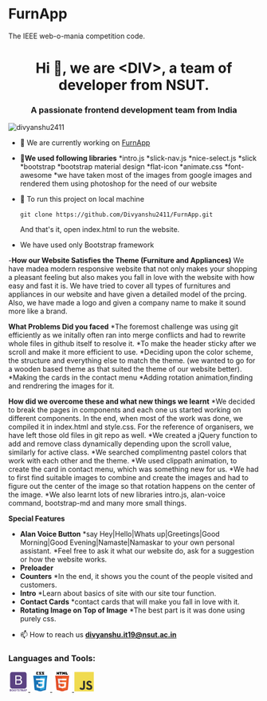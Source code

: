 # FurnApp
The IEEE web-o-mania competition code.
<h1 align="center">Hi 👋, we are &ltDIV&gt, a team of developer from NSUT.</h1>
<h3 align="center">A passionate frontend development team from India</h3>

<p align="left"> <img src="https://komarev.com/ghpvc/?username=divyanshu2411&label=Profile%20views&color=0e75b6&style=flat" alt="divyanshu2411" /> </p>

- 🔭 We are currently working on [FurnApp](https://github.com/Divyanshu2411/FurnApp)

- 🌱**We used following libraries**
      *intro.js 
      *slick-nav.js 
      *nice-select.js 
      *slick
      *bootstrap
      *bootstrap material design
      *flat-icon
      *animate.css
      *font-awesome
      *we have taken most of the images from google images and rendered them using photoshop for the need of our website
 
 - 🌱 To run this project on local machine
      ```
      git clone https://github.com/Divyanshu2411/FurnApp.git
      ```
      And that's it, open index.html to run the website.
 -  We have used only Bootstrap framework

-**How our Website Satisfies the Theme (Furniture and Appliances)**
  We have madea modern responsive website that not only makes your shopping a pleasant feeling but also makes you fall in love with the website with how easy and fast it is.
We have tried to cover all types of furnitures and appliances in our website and have given a detailed model of the prcing. Also, we have made a logo and given a company name to make it sound more like a brand.


**What Problems Did you faced**
*The foremost challenge was using git efficiently as we initally often ran into merge conflicts and had to rewrite whole files in github itself to resolve it.
*To make the header sticky after we scroll and make it more efficient to use. 
*Deciding upon the color scheme, the structure and everything else to match the theme. (we wanted to go for a wooden based theme as that suited the theme of our website better).
*Making the cards in the contact menu
*Adding rotation animation,finding and rendrering the images for it.

**How did we overcome these and what new things we learnt**
*We decided to break the pages in components and each one us started working on different components. In the end, when most of the work was done, we compiled it in index.html and style.css. For the reference of organisers, we have left those old files in git repo as well.
*We created a jQuery function to add and remove class dynamically depending upon the scroll value, similarly for active class.
*We searched complimentng pastel colors that work with each other and the theme.
*We used clippath animation, to create the card in contact menu, which was something new for us.
*We had to first find suitable images to combine and create the images and had to figure out the center of the image so that rotation happens on the center of the image.
*We also learnt lots of new libraries intro.js, alan-voice command, bootstrap-md and many more small things.

**Special Features**
  * **Alan Voice Button**
    *say Hey|Hello|Whats up|Greetings|Good Morning|Good Evening|Namaste|Namaskar to your own personal assistant.
    *Feel free to ask it what our website do, ask for a suggestion or how the website works.
  * **Preloader**
  * **Counters**
    *In the end, it shows you the count of the people visited and customers.
  * **Intro**
    *Learn about basics of site with our site tour function.
  * **Contact Cards**
    *contact cards that will make you fall in love with it.
  * **Rotating Image on Top of Image**
    *The best part is it was done using purely css. 

- 📫 How to reach us **divyanshu.it19@nsut.ac.in**


<h3 align="left">Languages and Tools:</h3>
<p align="left"> <a href="https://getbootstrap.com" target="_blank"> <img src="https://raw.githubusercontent.com/devicons/devicon/master/icons/bootstrap/bootstrap-plain-wordmark.svg" alt="bootstrap" width="40" height="40"/> </a> <a href="https://www.w3schools.com/css/" target="_blank"> <img src="https://raw.githubusercontent.com/devicons/devicon/master/icons/css3/css3-original-wordmark.svg" alt="css3" width="40" height="40"/> </a> <a href="https://www.w3.org/html/" target="_blank"> <img src="https://raw.githubusercontent.com/devicons/devicon/master/icons/html5/html5-original-wordmark.svg" alt="html5" width="40" height="40"/> </a> <a href="https://developer.mozilla.org/en-US/docs/Web/JavaScript" target="_blank"> <img src="https://raw.githubusercontent.com/devicons/devicon/master/icons/javascript/javascript-original.svg" alt="javascript" width="40" height="40"/> </a> </p>

